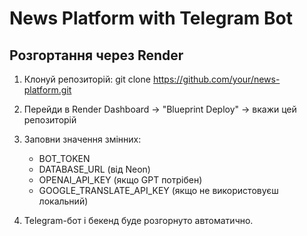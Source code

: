 # News Platform with Telegram Bot

## Розгортання через Render
1. Клонуй репозиторій:
   git clone https://github.com/your/news-platform.git

2. Перейди в Render Dashboard → "Blueprint Deploy" → вкажи цей репозиторій

3. Заповни значення змінних:
   - BOT_TOKEN
   - DATABASE_URL (від Neon)
   - OPENAI_API_KEY (якщо GPT потрібен)
   - GOOGLE_TRANSLATE_API_KEY (якщо не використовуєш локальний)

4. Telegram-бот і бекенд буде розгорнуто автоматично.